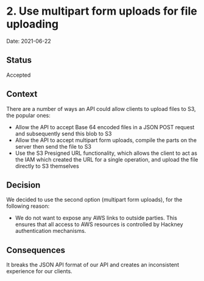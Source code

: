 # 2. Use multipart form uploads for file uploading

Date: 2021-06-22

## Status

Accepted

## Context

There are a number of ways an API could allow clients to upload files to S3, the popular ones:
- Allow the API to accept Base 64 encoded files in a JSON POST request and subsequently send this blob to S3
- Allow the API to accept multipart form uploads, compile the parts on the server then send the file to S3
- Use the S3 Presigned URL functionality, which allows the client to act as the IAM which created the URL for a single operation, and upload the file directly to S3 themselves

## Decision

We decided to use the second option (multipart form uploads), for the following reason:
- We do not want to expose any AWS links to outside parties. This ensures that all access to AWS resources is controlled by Hackney authentication mechanisms.

## Consequences

It breaks the JSON API format of our API and creates an inconsistent experience for our clients.
